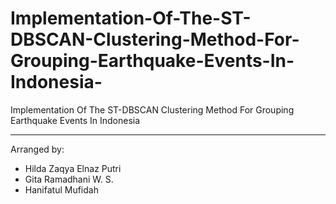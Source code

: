 # Implementation-Of-The-ST-DBSCAN-Clustering-Method-For-Grouping-Earthquake-Events-In-Indonesia-
Implementation Of The ST-DBSCAN Clustering Method For Grouping Earthquake Events In Indonesia 
<hr />
Arranged by:
<ul>
  <li>Hilda Zaqya Elnaz Putri</li>
  <li>Gita Ramadhani W. S. </li>
  <li>Hanifatul Mufidah</li>
</ul>
